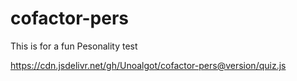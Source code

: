 # cofactor-pers

This is for a fun Pesonality test


https://cdn.jsdelivr.net/gh/Unoalgot/cofactor-pers@version/quiz.js
